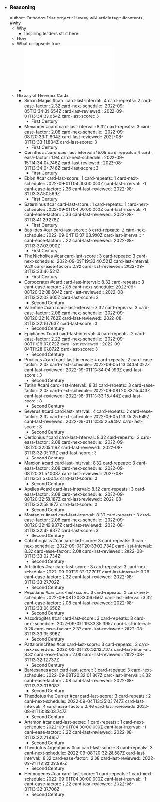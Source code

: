 - ### Reasoning
  author:: Orthodox Friar
  project:: Heresy wiki article
  tag:: #contents, #why
	- Why
		- Inspiring leaders start here
	- How
	- What
	  collapsed:: true
		- ![HistoryOfHeresiesAndTheirRefutation.pdf](../assets/HistoryOfHeresiesAndTheirRefutation_1660172307407_0.pdf)
	- History of Heresies Cards
		- Simon Magus #card
		  card-last-interval:: 4
		  card-repeats:: 2
		  card-ease-factor:: 2.32
		  card-next-schedule:: 2022-09-05T13:34:39.654Z
		  card-last-reviewed:: 2022-09-01T13:34:39.654Z
		  card-last-score:: 3
			- First Century
		- Menander #card
		  card-last-interval:: 8.32
		  card-repeats:: 3
		  card-ease-factor:: 2.08
		  card-next-schedule:: 2022-09-08T20:33:11.804Z
		  card-last-reviewed:: 2022-08-31T13:33:11.804Z
		  card-last-score:: 3
			- First Century
		- Cerinthus #card
		  card-last-interval:: 15.05
		  card-repeats:: 4
		  card-ease-factor:: 1.94
		  card-next-schedule:: 2022-09-15T14:34:04.746Z
		  card-last-reviewed:: 2022-08-31T13:34:04.746Z
		  card-last-score:: 3
			- First Century
		- Ebion #car
		  card-last-score:: 1
		  card-repeats:: 1
		  card-next-schedule:: 2022-09-01T04:00:00.000Z
		  card-last-interval:: -1
		  card-ease-factor:: 2.36
		  card-last-reviewed:: 2022-08-31T13:37:50.569Z
			- First Century
		- Saturninus #car
		  card-last-score:: 1
		  card-repeats:: 1
		  card-next-schedule:: 2022-09-01T04:00:00.000Z
		  card-last-interval:: -1
		  card-ease-factor:: 2.36
		  card-last-reviewed:: 2022-08-31T13:41:29.278Z
			- First Century
		- Basilides #car
		  card-last-score:: 3
		  card-repeats:: 2
		  card-next-schedule:: 2022-09-04T13:37:03.990Z
		  card-last-interval:: 4
		  card-ease-factor:: 2.22
		  card-last-reviewed:: 2022-08-31T13:37:03.990Z
			- First Century
		- The Nicholites #car
		  card-last-score:: 3
		  card-repeats:: 3
		  card-next-schedule:: 2022-09-09T19:33:40.521Z
		  card-last-interval:: 9.28
		  card-ease-factor:: 2.32
		  card-last-reviewed:: 2022-08-31T13:33:40.521Z
			- First Century
		- Corpocrates #card
		  card-last-interval:: 8.32
		  card-repeats:: 3
		  card-ease-factor:: 2.08
		  card-next-schedule:: 2022-09-08T20:32:08.604Z
		  card-last-reviewed:: 2022-08-31T13:32:08.605Z
		  card-last-score:: 3
			- Second Century
		- Valentine #card
		  card-last-interval:: 8.32
		  card-repeats:: 3
		  card-ease-factor:: 2.08
		  card-next-schedule:: 2022-09-08T20:32:16.762Z
		  card-last-reviewed:: 2022-08-31T13:32:16.763Z
		  card-last-score:: 3
			- Second Century
		- Epiphanes #card
		  card-last-interval:: 4
		  card-repeats:: 2
		  card-ease-factor:: 2.22
		  card-next-schedule:: 2022-09-08T11:28:07.872Z
		  card-last-reviewed:: 2022-09-04T11:28:07.872Z
		  card-last-score:: 3
			- Second Century
		- Prodicus #card
		  card-last-interval:: 4
		  card-repeats:: 2
		  card-ease-factor:: 2.08
		  card-next-schedule:: 2022-09-05T13:34:04.092Z
		  card-last-reviewed:: 2022-09-01T13:34:04.093Z
		  card-last-score:: 3
			- Second Century
		- Tatian #card
		  card-last-interval:: 8.32
		  card-repeats:: 3
		  card-ease-factor:: 2.08
		  card-next-schedule:: 2022-09-08T20:33:15.443Z
		  card-last-reviewed:: 2022-08-31T13:33:15.444Z
		  card-last-score:: 3
			- Second Century
		- Severus #card
		  card-last-interval:: 4
		  card-repeats:: 2
		  card-ease-factor:: 2.32
		  card-next-schedule:: 2022-09-05T13:35:25.649Z
		  card-last-reviewed:: 2022-09-01T13:35:25.649Z
		  card-last-score:: 3
			- Second Century
		- Cerdonius #card
		  card-last-interval:: 8.32
		  card-repeats:: 3
		  card-ease-factor:: 2.08
		  card-next-schedule:: 2022-09-08T20:32:05.119Z
		  card-last-reviewed:: 2022-08-31T13:32:05.119Z
		  card-last-score:: 3
			- Second Century
		- Marcion #card
		  card-last-interval:: 8.32
		  card-repeats:: 3
		  card-ease-factor:: 2.08
		  card-next-schedule:: 2022-09-08T20:31:57.003Z
		  card-last-reviewed:: 2022-08-31T13:31:57.004Z
		  card-last-score:: 3
			- Second Century
		- Apelles #card
		  card-last-interval:: 8.32
		  card-repeats:: 3
		  card-ease-factor:: 2.08
		  card-next-schedule:: 2022-09-08T20:32:58.187Z
		  card-last-reviewed:: 2022-08-31T13:32:58.187Z
		  card-last-score:: 3
			- Second Century
		- Montanus #card
		  card-last-interval:: 8.32
		  card-repeats:: 3
		  card-ease-factor:: 2.08
		  card-next-schedule:: 2022-09-08T20:32:49.937Z
		  card-last-reviewed:: 2022-08-31T13:32:49.937Z
		  card-last-score:: 3
			- Second Century
		- Cataphrigians #car
		  card-last-score:: 3
		  card-repeats:: 3
		  card-next-schedule:: 2022-09-08T20:33:02.734Z
		  card-last-interval:: 8.32
		  card-ease-factor:: 2.08
		  card-last-reviewed:: 2022-08-31T13:33:02.734Z
			- Second Century
		- Artotirites #car
		  card-last-score:: 3
		  card-repeats:: 3
		  card-next-schedule:: 2022-09-09T19:33:27.701Z
		  card-last-interval:: 9.28
		  card-ease-factor:: 2.32
		  card-last-reviewed:: 2022-08-31T13:33:27.702Z
			- Second Century
		- Peputians #car
		  card-last-score:: 3
		  card-repeats:: 3
		  card-next-schedule:: 2022-09-08T20:33:06.656Z
		  card-last-interval:: 8.32
		  card-ease-factor:: 2.08
		  card-last-reviewed:: 2022-08-31T13:33:06.656Z
			- Second Century
		- Ascodrogites #car
		  card-last-score:: 3
		  card-repeats:: 3
		  card-next-schedule:: 2022-09-09T19:33:35.395Z
		  card-last-interval:: 9.28
		  card-ease-factor:: 2.32
		  card-last-reviewed:: 2022-08-31T13:33:35.396Z
			- Second Century
		- Pattalorinchites #car
		  card-last-score:: 3
		  card-repeats:: 3
		  card-next-schedule:: 2022-09-08T20:32:12.737Z
		  card-last-interval:: 8.32
		  card-ease-factor:: 2.08
		  card-last-reviewed:: 2022-08-31T13:32:12.737Z
			- Second Century
		- Bardesanes #car
		  card-last-score:: 3
		  card-repeats:: 3
		  card-next-schedule:: 2022-09-08T20:32:01.807Z
		  card-last-interval:: 8.32
		  card-ease-factor:: 2.08
		  card-last-reviewed:: 2022-08-31T13:32:01.808Z
			- Second Century
		- Theodotus the Currier #car
		  card-last-score:: 3
		  card-repeats:: 2
		  card-next-schedule:: 2022-09-04T13:35:03.747Z
		  card-last-interval:: 4
		  card-ease-factor:: 2.46
		  card-last-reviewed:: 2022-08-31T13:35:03.747Z
			- Second Century
		- Artemon #car
		  card-last-score:: 1
		  card-repeats:: 1
		  card-next-schedule:: 2022-09-01T04:00:00.000Z
		  card-last-interval:: -1
		  card-ease-factor:: 2.22
		  card-last-reviewed:: 2022-08-31T13:32:21.465Z
			- Second Century
		- Theodotus Argentarius #car
		  card-last-score:: 3
		  card-repeats:: 3
		  card-next-schedule:: 2022-09-08T20:32:28.587Z
		  card-last-interval:: 8.32
		  card-ease-factor:: 2.08
		  card-last-reviewed:: 2022-08-31T13:32:28.587Z
			- Second Century
		- Hermogenes #car
		  card-last-score:: 1
		  card-repeats:: 1
		  card-next-schedule:: 2022-09-01T04:00:00.000Z
		  card-last-interval:: -1
		  card-ease-factor:: 2.22
		  card-last-reviewed:: 2022-08-31T13:32:37.706Z
			- Second Century